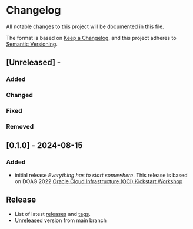 # Changelog
<!-- markdownlint-disable MD013 -->
<!-- markdownlint-configure-file { "MD024":{"allow_different_nesting": true }} -->
All notable changes to this project will be documented in this file.

The format is based on [Keep a Changelog](https://keepachangelog.com/en/1.0.0/),
and this project adheres to [Semantic Versioning](https://semver.org/spec/v2.0.0.html).

## [Unreleased] -

### Added

### Changed

### Fixed

### Removed

## [0.1.0] - 2024-08-15

### Added

- initial release *Everything has to start somewhere*. This release is based on
  DOAG 2022 [Oracle Cloud Infrastructure (OCI) Kickstart Workshop](https://github.com/oehrlis/doag2022)

## Release

- List of latest [releases](https://github.com/oehrlis/oci-sec-ws/releases) and [tags](https://github.com/oehrlis/oci-sec-ws/tags).
- [Unreleased](https://github.com/oehrlis/oci-sec-ws) version from main branch
